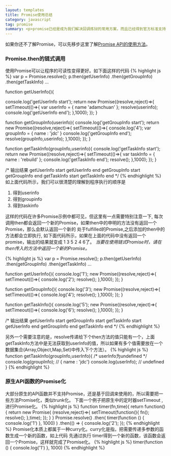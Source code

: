 ```yaml
---
layout: templates
title: Promise使用总结
category: javascript
tag: promise
summary: <p>promise已经是成为我们解决回调炼狱的常用方案，而且已经得到官方标准支持，如果你刚刚开始使用Promise，本文将帮助你了解几个常见的几个Promise的使用场景</p>
---
```


如果你还不了解Promise，可以先移步这里了解[Promise API的使用方法](https://developer.mozilla.org/zh-CN/docs/Web/JavaScript/Reference/Global_Objects/Promise)。


### Promise.then的链式调用 ###

使用Promise可以让程序的可读性变得更好。如下面这样的代码
{% highlight js %}
var p = Promise.resolve();
      p.then(getUserInfo)
       .then(getGroupInfo)
       .then(getTaskInfo)
       ...

function getUserInfo(){
    
   console.log('getUserInfo start');
   return new Promise((resolve,reject)=>{
       setTimeout(()=>{
            var userInfo = {
                name  'adamchuan'
            };
            resolve(userinfo);
            console.log('getUserInfo end');
       },1000);
   });
}

function getGroupInfo(userinfo){
   console.log('getGroupInfo start');
   return new Promise((resolve,reject)=>{
       setTimeout(()=>{
            console.log('4');
            var groupInfo = {
                name : 'jdc'
            }
            console.log('getGroupInfo end');
            resolve(groupInfo,userinfo);
       },1000);
   });
}

function getTaskInfo(groupInfo,userinfo){
   console.log('getTaskInfo start');
   return new Promise((resolve,reject)=>{
       setTimeout(()=>{
        var taskInfo = {
            name : 'rebuild'
        };
        console.log('getTaskInfo end');
        resolve();
       },1000);
   });
}

/* 输出结果 
 getUserInfo start
 getUserInfo end
 getGroupInfo start
 getGroupInfo end
 getTaskInfo start
 getTaskInfo end
*/
{% endhighlight %}
如上面代码所示，我们可以很清楚的理解到程序执行的顺序是  

1. 得到userinfo
2. 得到groupinfo
3. 得到taskinfo

这样的代码在许多Promise示例中都可见，但这里有一点需要特别注意一下,
每次调用then都会返回一个新的Promise，如果then中的申明的方法没有返回一个Promise，那么会默认返回一个新的
处于fulfilled的Promise,之后添加的then中的方法都会立即执行,
如下面代码所示，如果在上面的代码中没有返回一个promise，输出的结果就变成 1 3 5 2 4 6了。
*当要在使用链式Promise时，请在then传入的方法中返回一个新的Promise。*

{% highlight js %}
var p = Promise.resolve();
      p.then(getUserInfo)
       .then(getGroupInfo)
       .then(getTaskInfo)
       ...

function getUserInfo(){
   console.log('1');
   new Promise((resolve,reject)=>{
       setTimeout(()=>{
        console.log('2');
        resolve();
       },1000);
   });
}

function getGroupInfo(){
   console.log('3');
   new Promise((resolve,reject)=>{
       setTimeout(()=>{
        console.log('4');
        resolve();
       },1000);
   });
}

function getTaskInfo(){
   console.log('5');
   new Promise((resolve,reject)=>{
       setTimeout(()=>{
        console.log('6');
        resolve();
       },1000);
   });
}

/* 输出结果 
 getUserInfo start
 getGroupInfo start
 getTaskInfo start
 getUserInfo end
 getGroupInfo end
 getTaskInfo end
*/
{% endhighlight %}

另外一个需要注意的是，resolve传递给下个then方法的值只能有一个，上面 getTaskInfo方法中是无法获取到userInfo的值，所以如果有多个值需要放在一个数据集合(Array,Object,Map,Set)中传入下个方法）。
{% highlight js %}
function getTaskInfo(groupInfo,userInfo){ /* userInfo为undefined */
   console.log(groupInfo); // { name : 'jdc'}
   console.log(userInfo);  // undefined
}
{% endhighlight %}

### 原生API函数的Promise化 ###
大部分原生的API函数并不支持Promise，还是基于回调来使用的，所以需要把一些方法Promise化，类似trunk化。
下面一个例子把原生中的定时器setTimeout ,进行Promise化。
{% highlight js %}
function timer(fn,time){
    return function(){
        return new Promise( (resolve,reject)=>{
            setTimeout(function(){
                fn();
                resolve();
            },time);
        });
    }
}
Promise.resolve()
    .then(
        timer(function () {
            console.log('1')
        }, 1000)
    )
    .then(() => {
        console.log('2');
    });
{% endhighlight %}
Promise化本质上都属于一种curry化。curry化是指，把需要传递多参数的函数生成一个新的函数，如上代码 先通过执行 timer得到一个新的函数，该函数会返回一个Promise，这样就完成了Promise化。
{% highlight js %}
 timer(function () {
    console.log('1')
 }, 1000) 
{% endhighlight %}


